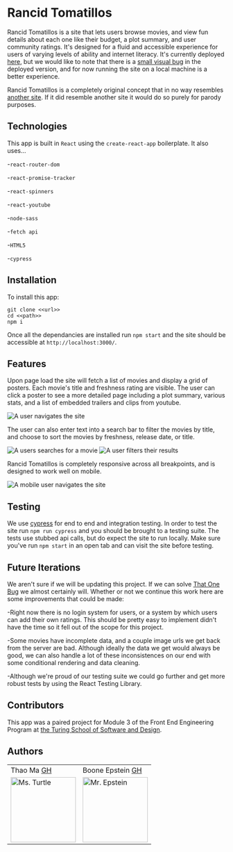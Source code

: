 # Rancid Tomatillos
Rancid Tomatillos is a site that lets users browse movies, and view fun details about each one like their budget, a plot summary, and user community ratings. It's designed for a fluid and accessible experience for users of varying levels of ability and internet literacy. It's currently deployed [here](https://rancid-tomatillos.vercel.app/), but we would like to note that there is a [small visual bug](https://github.com/thaomonster/rancid-tomatillos/issues/37) in the deployed version, and for now running the site on a local machine is a better experience. 
 
Rancid Tomatillos is a completely original concept that in no way resembles [another site](https://www.rottentomatoes.com/). If it did resemble another site it would do so purely for parody purposes. 

## Technologies
This app is built in `React` using the `create-react-app` boilerplate. It also uses... 

-`react-router-dom`

-`react-promise-tracker`

-`react-spinners`

-`react-youtube`

-`node-sass`

-`fetch api`

-`HTML5`

-`cypress`

## Installation
To install this app: 
```
git clone <<url>>
cd <<path>>
npm i
```

Once all the dependancies are installed run `npm start` and the site should be accessible at `http://localhost:3000/`.
## Features 
Upon page load the site will fetch a list of movies and display a grid of posters. Each movie's title and freshness rating are visible. The user can click a poster to see a more detailed page including a plot summary, various stats, and a list of embedded trailers and clips from youtube. 
<p style="text-align: center;">
  
![A user navigates the site](https://media.giphy.com/media/bvE9o6EybVBbg82Rys/giphy.gif)
</p>

The user can also enter text into a search bar to filter the movies by title, and choose to sort the movies by freshness, release date, or title. 
<p style="text-align: center;">
  
![A users searches for a movie](https://media.giphy.com/media/oTXHh6rP6VF9agH5n3/giphy.gif)
![A user filters their results](https://media.giphy.com/media/fbtELrIDWxHEJGpIeN/giphy.gif)
</p>

Rancid Tomatillos is completely responsive across all breakpoints, and is designed to work well on mobile. 
<p style="text-align: center;">
  
![A mobile user navigates the site](https://media.giphy.com/media/nr9Rsoa7zbezoKsnMt/giphy.gif)
</p>

## Testing 
We use [cypress](https://www.cypress.io/) for end to end and integration testing. In order to test the site run `npm run cypress` and you should be brought to a testing suite. The tests use stubbed api calls, but do expect the site to run locally. Make sure you've run `npm start` in an open tab and can visit the site before testing. 

## Future Iterations
We aren't sure if we will be updating this project. If we can solve [That One Bug](https://github.com/thaomonster/rancid-tomatillos/issues/37) we almost certainly will. Whether or not we continue this work here are some improvements that could be made: 

-Right now there is no login system for users, or a system by which users can add their own ratings. This should be pretty easy to implement didn't have the time so it fell out of the scope for this project. 

-Some movies have incomplete data, and a couple image urls we get back from the server are bad. Although ideally the data we get would always be good, we can also handle a lot of these inconsistences on our end with some conditional rendering and data cleaning. 

-Although we're proud of our testing suite we could go further and get more robust tests by using the React Testing Library. 

## Contributors 
This app was a paired project for Module 3 of the Front End Engineering Program at [the Turing School of Software and Design](https://turing.io/).

## Authors
<table>
    <tr>
        <td> Thao Ma <a href="https://github.com/thaomonster">GH</td>
        <td> Boone Epstein <a href="https://github.com/deadbelly">GH</td>
    </tr>
<td><img src="https://avatars3.githubusercontent.com/u/67611512?s=400&u=ef3bac38d4f7d6d8a899d26ce1f0eb169f11bb9b&v=4" alt="Ms. Turtle"
 width="150" height="auto" /></td>
 <td><img src="https://ca.slack-edge.com/T029P2S9M-U0184VA96K1-cf7535e7ceed-512" alt="Mr. Epstein"
 width="150" height="auto" /></td>
</table>
